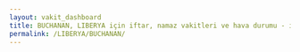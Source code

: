 ```yaml
---
layout: vakit_dashboard
title: BUCHANAN, LIBERYA için iftar, namaz vakitleri ve hava durumu - ilçe/eyalet seç
permalink: /LIBERYA/BUCHANAN/
---
```


<script type="text/javascript">
  var GLOBAL_COUNTRY = 'LIBERYA';
  var GLOBAL_CITY = 'BUCHANAN';
  var GLOBAL_STATE = '';
  var lat = 72;
  var lon = 21;
</script>
